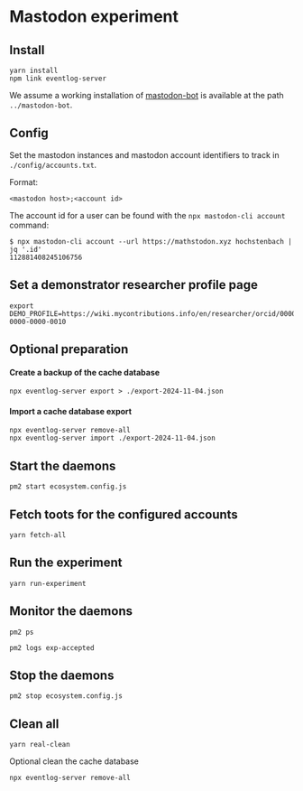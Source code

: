 # Mastodon experiment

## Install

```
yarn install
npm link eventlog-server
```

We assume a working installation of [mastodon-bot](https://github.com/MellonScholarlyCommunication/mastodon-bot) is available at the path `../mastodon-bot`.

## Config

Set the mastodon instances and mastodon account identifiers to track in `./config/accounts.txt`.

Format:

```
<mastodon host>;<account id>
```

The account id for a user can be found with the `npx mastodon-cli account` command:

```
$ npx mastodon-cli account --url https://mathstodon.xyz hochstenbach | jq '.id'
112881408245106756
```

## Set a demonstrator researcher profile page

```
export DEMO_PROFILE=https://wiki.mycontributions.info/en/researcher/orcid/0000-0000-0000-0010
```

## Optional preparation

#### Create a backup of the cache database

```
npx eventlog-server export > ./export-2024-11-04.json
```

#### Import a cache database export

```
npx eventlog-server remove-all
npx eventlog-server import ./export-2024-11-04.json
```

## Start the daemons

```
pm2 start ecosystem.config.js
```

## Fetch toots for the configured accounts

```
yarn fetch-all
```

## Run the experiment

```
yarn run-experiment
```

## Monitor the daemons

```
pm2 ps
```

```
pm2 logs exp-accepted
```

## Stop the daemons

```
pm2 stop ecosystem.config.js
```

## Clean all

```
yarn real-clean
```

Optional clean the cache database

```
npx eventlog-server remove-all
```